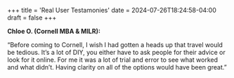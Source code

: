 +++
title = 'Real User Testamonies'
date = 2024-07-26T18:24:58-04:00
draft = false
+++

**Chloe O. (Cornell MBA & MILR):** 

“Before coming to Cornell, I wish I had gotten a heads up that travel would be tedious. It’s a lot of DIY, you either have to ask people for their advice or look for it online. For me it was a lot of trial and error to see what worked and what didn’t. Having clarity on all of the options would have been great.”
